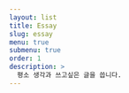```yaml
---
layout: list
title: Essay
slug: essay
menu: true
submenu: true
order: 1
description: >
  평소 생각과 쓰고싶은 글을 씁니다.
---
```

